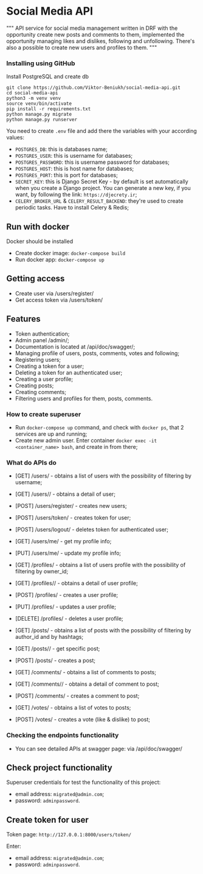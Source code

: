 # Social Media API 

"""
API service for social media management written in DRF 
with the opportunity create new posts and comments to them, 
implemented the opportunity managing likes and dislikes, following and unfollowing. 
There's also a possible to create new users and profiles to them.
"""

### Installing using GitHub

Install PostgreSQL and create db

```shell
git clone https://github.com/Viktor-Beniukh/social-media-api.git
cd social-media-api
python3 -m venv venv
source venv/bin/activate
pip install -r requirements.txt
python manage.py migrate
python manage.py runserver   
```
You need to create `.env` file and add there the variables with your according values:
- `POSTGRES_DB`: this is databases name;
- `POSTGRES_USER`: this is username for databases;
- `POSTGRES_PASSWORD`: this is username password for databases;
- `POSTGRES_HOST`: this is host name for databases;
- `POSTGRES_PORT`: this is port for databases;
- `SECRET_KEY`: this is Django Secret Key - by default is set automatically when you create a Django project.
                You can generate a new key, if you want, by following the link: `https://djecrety.ir`;
- `CELERY_BROKER_URL` & `CELERY_RESULT_BACKEND`: they're used to create periodic tasks. Have to install Celery & Redis;

  
## Run with docker

Docker should be installed

- Create docker image: `docker-compose build`
- Run docker app: `docker-compose up`


## Getting access

- Create user via /users/register/
- Get access token via /users/token/


## Features

- Token authentication;
- Admin panel /admin/;
- Documentation is located at /api/doc/swagger/;
- Managing profile of users, posts, comments, votes and following;
- Registering users;
- Creating a token for a user;
- Deleting a token for an authenticated user;
- Creating a user profile;
- Creating posts;
- Creating comments;
- Filtering users and profiles for them, posts, comments.

### How to create superuser
- Run `docker-compose up` command, and check with `docker ps`, that 2 services are up and running;
- Create new admin user. Enter container `docker exec -it <container_name> bash`, and create in from there;

### What do APIs do
- [GET] /users/ - obtains a list of users with the possibility of filtering by username;
- [GET] /users/<id>/ - obtains a detail of user;
- [POST] /users/register/ - creates new users;
- [POST] /users/token/ - creates token for user;
- [POST] /users/logout/ - deletes token for authenticated user;
- [GET]  /users/me/ - get my profile info;
- [PUT]  /users/me/ - update my profile info;

- [GET] /profiles/ - obtains a list of users profile with the possibility of filtering by owner_id;
- [GET] /profiles/<id>/ - obtains a detail of user profile;
- [POST] /profiles/ - creates a user profile;
- [PUT] /profiles/ - updates a user profile;
- [DELETE] /profiles/ - deletes a user profile;

- [GET] /posts/ - obtains a list of posts with the possibility of filtering by author_id and by hashtags;
- [GET] /posts/<id>/ - get specific post;
- [POST] /posts/ - creates a post;

- [GET] /comments/ - obtains a list of comments to posts;
- [GET] /comments/<id>/ - obtains a detail of comment to post;
- [POST] /comments/ - creates a comment to post;

- [GET] /votes/ - obtains a list of votes to posts;
- [POST] /votes/ - creates a vote (like & dislike) to post;


### Checking the endpoints functionality
- You can see detailed APIs at swagger page: via /api/doc/swagger/


## Check project functionality

Superuser credentials for test the functionality of this project:
- email address: `migrated@admin.com`;
- password: `adminpassword`.


## Create token for user

Token page: `http://127.0.0.1:8000/users/token/`

Enter:
- email address: `migrated@admin.com`;
- password: `adminpassword`.
